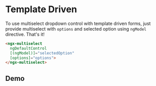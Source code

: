 # Template Driven

To use multiselect dropdown control with template driven forms, just provide multiselect with `options` and selected option using `ngModel` directive. That's it!

```html
<ngx-multiselect
  ngDefaultControl
  [(ngModel)]="selectedOption"
  [options]="options">
</ngx-multiselect>
```

## Demo

<ms-template-driven></ms-template-driven>

<code-tabs>
  <code-pane title="app/template-driven.component.html" path="template-driven/src/app/template-driven.component.html"></code-pane>
  <code-pane title="app/template-driven.component.ts" path="template-driven/src/app/template-driven.component.ts"></code-pane>
</code-tabs>

